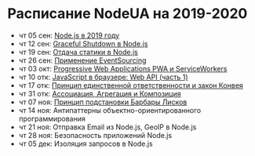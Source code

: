 # Расписание NodeUA на 2019-2020

- чт 05 сен: [Node.js в 2019 году](https://youtu.be/CUU49jjHloM)
- чт 12 сен: [Graceful Shutdown в Node.js](https://youtu.be/ZstnowFeCe0)
- чт 19 сен: [Отдача статики в Node.js](https://youtu.be/n_AdKIzbpBc)
- чт 26 сен: [Применение EventSourcing](https://youtu.be/kFNtKiK2SPs)
- чт 03 окт: [Progressive Web Applications PWA и ServiceWorkers](https://youtu.be/s7AIwZMTVPs)
- чт 10 отк: [JavaScript в браузере: Web API (часть 1)](https://youtu.be/6O8SBJsNeNw)
- чт 17 отк: [Принцип единственной ответственности и закон Конвея](https://youtu.be/o4bQywkBKOI)
- чт 31 отк: [Ассоциация, Агрегация и Композиция](https://youtu.be/tOIcBrzezK0)
- чт 07 ноя: [Принцип подстановки Барбары Лисков](https://youtu.be/RbhYxygxroc)
- чт 14 ноя: Антипаттерны объектно-ориентированного программирования
- чт 21 ноя: Отправка Email из Node.js, GeoIP в Node.js
- чт 28 ноя: Безопасность приложений Node.js
- чт 05 дек: Изоляция запросов в Node.js
